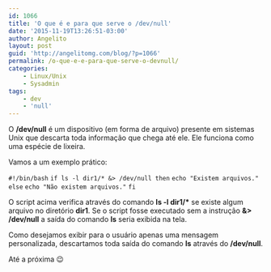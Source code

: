 ```yaml
---
id: 1066
title: 'O que é e para que serve o /dev/null'
date: '2015-11-19T13:26:51-03:00'
author: Angelito
layout: post
guid: 'http://angelitomg.com/blog/?p=1066'
permalink: /o-que-e-e-para-que-serve-o-devnull/
categories:
    - Linux/Unix
    - Sysadmin
tags:
    - dev
    - 'null'
---
```


O **/dev/null** é um dispositivo (em forma de arquivo) presente em sistemas Unix que descarta toda informação que chega até ele. Ele funciona como uma espécie de lixeira.

Vamos a um exemplo prático:

`#!/bin/bash`
`if ls -l dir1/* &> /dev/null then`
`echo "Existem arquivos."`
`else`
`echo "Não existem arquivos."`
`fi`

O script acima verifica através do comando **ls -l dir1/\*** se existe algum arquivo no diretório **dir1**. Se o script fosse executado sem a instrução **&amp;&gt; /dev/null** a saída do comando **ls** seria exibida na tela.

Como desejamos exibir para o usuário apenas uma mensagem personalizada, descartamos toda saída do comando **ls** através do **/dev/null**.

Até a próxima 😉